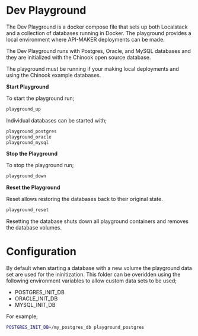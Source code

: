 # Dev Playground

The Dev Playground is a docker compose file that sets up both Localstack and a collection of databases running in Docker.  The playground provides a local environment where API-MAKER deployments can be made.

The Dev Playground runs with Postgres, Oracle, and MySQL databases and they are initialized with the Chinook open source database.

The playground must be running if your making local deployments and using the Chinook example databases.

**Start Playground**

To start the playground run;

```bash
playground_up
```

Individual databases can be started with;

```bash
playground_postgres
playground_oracle
playground_mysql
```


**Stop the Playground**

To stop the playground run;

```bash
playground_down
```

**Reset the Playground**

Reset allows restoring the databases back to their original state.

```bash
playground_reset
```

Resetting the database shuts down all playground containers and removes the database volumes.

# Configuration

By default when starting a database with a new volume the playground data set are used for the ininitization.  This folder can be overidden using the following environment variables to allow custom data sets to be used;

* POSTGRES_INIT_DB
* ORACLE_INIT_DB
* MYSQL_INIT_DB

For example;

```bash
POSTGRES_INIT_DB=/my_postgres_db playground_postgres
```
